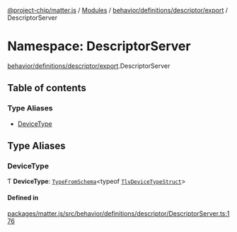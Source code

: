 [@project-chip/matter.js](../README.md) / [Modules](../modules.md) / [behavior/definitions/descriptor/export](behavior_definitions_descriptor_export.md) / DescriptorServer

# Namespace: DescriptorServer

[behavior/definitions/descriptor/export](behavior_definitions_descriptor_export.md).DescriptorServer

## Table of contents

### Type Aliases

- [DeviceType](behavior_definitions_descriptor_export.DescriptorServer.md#devicetype)

## Type Aliases

### DeviceType

Ƭ **DeviceType**: [`TypeFromSchema`](tlv_export.md#typefromschema)\<typeof [`TlvDeviceTypeStruct`](cluster_export.Descriptor.md#tlvdevicetypestruct)\>

#### Defined in

[packages/matter.js/src/behavior/definitions/descriptor/DescriptorServer.ts:176](https://github.com/project-chip/matter.js/blob/558e12c94a201592c28c7bc0743705360b3e5ca6/packages/matter.js/src/behavior/definitions/descriptor/DescriptorServer.ts#L176)
